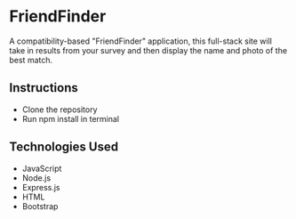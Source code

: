 # FriendFinder

A compatibility-based "FriendFinder" application, this full-stack site will take in results from your survey and then display the name and photo of the best match. 

## Instructions 

* Clone the repository
* Run npm install in terminal 

## Technologies Used

* JavaScript
* Node.js
* Express.js
* HTML
* Bootstrap 

